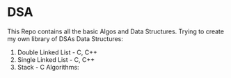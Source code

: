 # DSA
This Repo contains all the basic Algos and Data Structures.
Trying to create my own library of DSAs
Data Structures:
1. Double Linked List - C, C++
2. Single Linked List - C, C++
3. Stack - C
Algorithms: